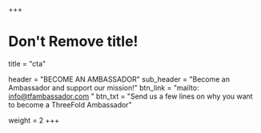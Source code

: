 +++
# Don't Remove title!
title = "cta"

header = "BECOME AN AMBASSADOR"
sub_header = "Become an Ambassador and support our mission!"
btn_link = "mailto: info@tfambassador.com "
btn_txt = "Send us a few lines on why you want to become a ThreeFold Ambassador"

weight = 2
+++
